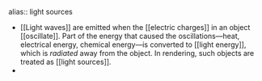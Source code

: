 alias:: light sources

- [[Light waves]] are emitted when the [[electric charges]] in an object [[oscillate]]. Part of the energy that caused the oscillations—heat, electrical energy, chemical energy—is converted to [[light energy]], which is *radiated* away from the object. In rendering, such objects are treated as [[light sources]].
-